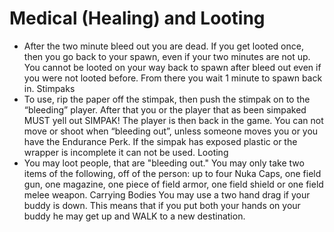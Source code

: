 # Medical (Healing) and Looting
- After the two minute bleed out you are dead. If you get looted
once, then you go back to your spawn, even if your two minutes are
not up. You cannot be looted on your way back to spawn after bleed
out even if you were not looted before. From there you wait 1
minute to spawn back in. Stimpaks
- To use, rip the paper off the stimpak, then push the stimpak on to
the “bleeding” player. After that you or the player that as been
simpaked MUST yell out SIMPAK! The player is then back in the
game. You can not move or shoot when “bleeding out”, unless
someone moves you or you have the Endurance Perk. If the simpak
has exposed plastic or the wrapper is incomplete it can not be
used. Looting
- You may loot people, that are "bleeding out." You may only take
two items of the following, off of the person: up to four Nuka
Caps, one field gun, one magazine, one piece of field armor, one
field shield or one field melee weapon. Carrying Bodies
You may use a two hand drag if your buddy is down. This means that
if you put both your hands on your buddy he may get up and WALK to
a new destination.
